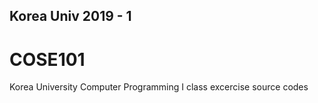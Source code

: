 ## Korea Univ 2019 - 1

# COSE101
Korea University Computer Programming I class excercise source codes

